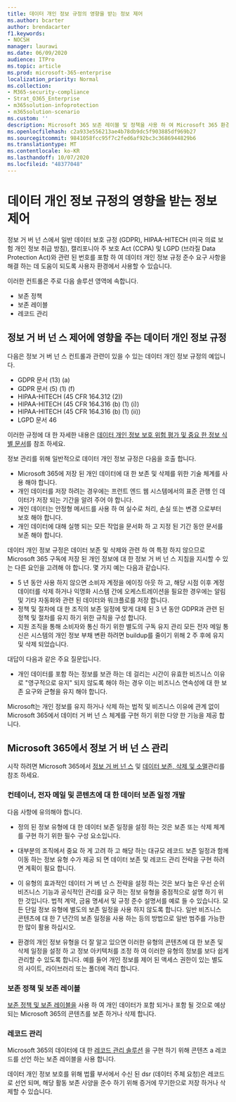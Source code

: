 ```yaml
---
title: 데이터 개인 정보 규정의 영향을 받는 정보 제어
ms.author: bcarter
author: brendacarter
f1.keywords:
- NOCSH
manager: laurawi
ms.date: 06/09/2020
audience: ITPro
ms.topic: article
ms.prod: microsoft-365-enterprise
localization_priority: Normal
ms.collection:
- M365-security-compliance
- Strat_O365_Enterprise
- m365solution-infoprotection
- m365solution-scenario
ms.custom: ''
description: Microsoft 365 보존 레이블 및 정책을 사용 하 여 Microsoft 365 환경에서 개인 데이터를 관리 합니다.
ms.openlocfilehash: c2a933e556213ae4b78db9dc5f903885df969b27
ms.sourcegitcommit: 9841058fcc95f7c2fed6af92bc3c3686944829b6
ms.translationtype: MT
ms.contentlocale: ko-KR
ms.lasthandoff: 10/07/2020
ms.locfileid: "48377048"
---
```

# <a name="govern-information-subject-to-data-privacy-regulation"></a>데이터 개인 정보 규정의 영향을 받는 정보 제어

정보 거 버 넌 스에서 일반 데이터 보호 규정 (GDPR), HIPAA-HITECH (미국 의료 보험 개인 정보 취급 방침), 캘리포니아 주 보호 Act (CCPA) 및 LGPD (브라질 Data Protection Act)와 관련 된 번호를 포함 하 여 데이터 개인 정보 규정 준수 요구 사항을 해결 하는 데 도움이 되도록 사용자 환경에서 사용할 수 있습니다. 

이러한 컨트롤은 주로 다음 솔루션 영역에 속합니다.

- 보존 정책
- 보존 레이블
- 레코드 관리

## <a name="data-privacy-regulations-impacting-information-governance-controls"></a>정보 거 버 넌 스 제어에 영향을 주는 데이터 개인 정보 규정

다음은 정보 거 버 넌 스 컨트롤과 관련이 있을 수 있는 데이터 개인 정보 규정의 예입니다.

- GDPR 문서 (13) (a)
- GDPR 문서 (5) (1) (f)
- HIPAA-HITECH (45 CFR 164.312 (2))
- HIPAA-HITECH (45 CFR 164.316 (b) (1) (i))
- HIPAA-HITECH (45 CFR 164.316 (b) (1) (ii))
- LGPD 문서 46

이러한 규정에 대 한 자세한 내용은 [데이터 개인 정보 보호 위험 평가 및 중요 한 정보 식별 문서](information-protection-deploy-assess.md)를 참조 하세요.

정보 관리를 위해 일반적으로 데이터 개인 정보 규정은 다음을 호출 합니다.

- Microsoft 365에 저장 된 개인 데이터에 대 한 보존 및 삭제를 위한 기술 체계를 사용 해야 합니다.
- 개인 데이터를 저장 하려는 경우에는 프런트 엔드 웹 시스템에서의 표준 관행 인 데이터가 저장 되는 기간을 알려 주어 야 합니다.
- 개인 데이터는 안정형 메서드를 사용 하 여 실수로 처리, 손실 또는 변경 으로부터 보호 해야 합니다.
- 개인 데이터에 대해 실행 되는 모든 작업을 문서화 하 고 지정 된 기간 동안 문서를 보존 해야 합니다.

데이터 개인 정보 규정은 데이터 보존 및 삭제와 관련 하 여 특정 하지 않으므로 Microsoft 365 구독에 저장 된 개인 정보에 대 한 정보 거 버 넌 스 지침을 지시할 수 있는 다른 요인을 고려해 야 합니다. 몇 가지 예는 다음과 같습니다.

- 5 년 동안 사용 하지 않으면 소비자 계정을 에이징 아웃 하 고, 해당 시점 이후 계정 데이터를 삭제 하거나 익명화 시스템 간에 오케스트레이션을 필요한 경우에는 알림 및 기타 자동화와 관련 된 데이터와 워크플로를 저장 합니다.
- 정책 및 절차에 대 한 조직의 보존 일정에 맞게 대체 된 3 년 동안 GDPR과 관련 된 정책 및 절차를 유지 하기 위한 규칙을 구성 합니다.
- 지원 조직을 통해 소비자와 통신 하기 위한 별도의 구독 유지 관리 모든 전자 메일 통신은 시스템의 개인 정보 부채 변환 하려면 buildup를 줄이기 위해 2 주 후에 유지 및 삭제 되었습니다.

대답이 다음과 같은 주요 질문입니다. 

- 개인 데이터를 포함 하는 정보를 보관 하는 데 걸리는 시간이 유효한 비즈니스 이유로 "영구적으로 유지" 되지 않도록 해야 하는 경우 이는 비즈니스 연속성에 대 한 보존 요구와 균형을 유지 해야 합니다.

Microsoft는 개인 정보를 유지 하거나 삭제 하는 법적 및 비즈니스 이유에 관계 없이 Microsoft 365에서 데이터 거 버 넌 스 체계를 구현 하기 위한 다양 한 기능을 제공 합니다.

## <a name="managing-information-governance-in-microsoft-365"></a>Microsoft 365에서 정보 거 버 넌 스 관리

시작 하려면 Microsoft 365에서 [정보 거 버 넌 스](../compliance/manage-information-governance.md) 및 [데이터 보존, 삭제 및 소멸](https://docs.microsoft.com/office365/Enterprise/office-365-data-retention-deletion-and-destruction-overview)관리를 참조 하세요.

### <a name="develop-data-retention-schedules-for-containers-email-and-content"></a>컨테이너, 전자 메일 및 콘텐츠에 대 한 데이터 보존 일정 개발

다음 사항에 유의해야 합니다.

- 정의 된 정보 유형에 대 한 데이터 보존 일정을 설정 하는 것은 보존 또는 삭제 체계를 구현 하기 위한 필수 구성 요소입니다.

- 대부분의 조직에서 중요 하 게 고려 하 고 해당 하는 대규모 레코드 보존 일정과 함께 이동 하는 정보 유형 수가 제공 되 면 데이터 보존 및 레코드 관리 전략을 구현 하려면 계획이 필요 합니다. 

- 이 유형의 효과적인 데이터 거 버 넌 스 전략을 설정 하는 것은 보다 높은 우선 순위 비즈니스 기능과 공식적인 관리를 요구 하는 정보 유형을 중점적으로 설명 하기 위한 것입니다. 법적 계약, 금융 명세서 및 규정 준수 설명서를 예로 들 수 있습니다. 모든 단일 정보 유형에 별도의 보존 일정을 사용 하지 않도록 합니다. 일반 비즈니스 콘텐츠에 대 한 7 년간의 보존 일정을 사용 하는 등의 방법으로 일반 범주를 가능한 한 많이 활용 하십시오.

- 환경의 개인 정보 유형을 더 잘 알고 있으면 이러한 유형의 콘텐츠에 대 한 보존 및 삭제 일정을 설정 하 고 정보 아키텍처를 조정 하 여 이러한 유형의 정보를 보다 쉽게 관리할 수 있도록 합니다. 예를 들어 개인 정보를 제어 된 액세스 권한이 있는 별도의 사이트, 라이브러리 또는 폴더에 격리 합니다.

### <a name="retention-policies-and-retention-labels"></a>보존 정책 및 보존 레이블

[보존 정책 및 보존 레이블을](../compliance/retention.md) 사용 하 여 개인 데이터가 포함 되거나 포함 될 것으로 예상 되는 Microsoft 365의 콘텐츠를 보존 하거나 삭제 합니다.

### <a name="records-management"></a>레코드 관리

Microsoft 365의 데이터에 대 한 [레코드 관리 솔루션](../compliance/records-management.md) 을 구현 하기 위해 콘텐츠 a 레코드를 선언 하는 보존 레이블을 사용 합니다.

데이터 개인 정보 보호를 위해 법률 부서에서 수신 된 dsr (데이터 주체 요청)은 레코드로 선언 되며, 해당 활동 보존 사양을 준수 하기 위해 증거에 무기한으로 저장 하거나 삭제할 수 있습니다.

